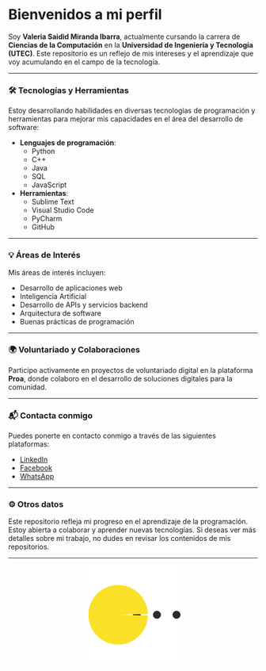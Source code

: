 # Bienvenidos a mi perfil

Soy **Valeria Saidid Miranda Ibarra**, actualmente cursando la carrera de **Ciencias de la Computación** en la **Universidad de Ingeniería y Tecnología (UTEC)**. Este repositorio es un reflejo de mis intereses y el aprendizaje que voy acumulando en el campo de la tecnología.

---

### 🛠️ **Tecnologías y Herramientas**

Estoy desarrollando habilidades en diversas tecnologías de programación y herramientas para mejorar mis capacidades en el área del desarrollo de software:

- **Lenguajes de programación**: 
  - Python
  - C++
  - Java
  - SQL
  - JavaScript
- **Herramientas**:
  - Sublime Text
  - Visual Studio Code
  - PyCharm
  - GitHub

---

### 💡 **Áreas de Interés**

Mis áreas de interés incluyen:

- Desarrollo de aplicaciones web
- Inteligencia Artificial
- Desarrollo de APIs y servicios backend
- Arquitectura de software
- Buenas prácticas de programación

---

### 🌍 **Voluntariado y Colaboraciones**

Participo activamente en proyectos de voluntariado digital en la plataforma **Proa**, donde colaboro en el desarrollo de soluciones digitales para la comunidad.

---

### 📬 **Contacta conmigo**

Puedes ponerte en contacto conmigo a través de las siguientes plataformas:

- [LinkedIn](https://www.linkedin.com/in/valeriamiranda)  
- [Facebook](https://www.facebook.com/valeriamiranda.487)  
- [WhatsApp](https://wa.link/owlal0)  
---

### ⚙️ **Otros datos**

Este repositorio refleja mi progreso en el aprendizaje de la programación. Estoy abierta a colaborar y aprender nuevas tecnologías. Si deseas ver más detalles sobre mi trabajo, no dudes en revisar los contenidos de mis repositorios.

---

<div align="center">
    <img src="https://raw.githubusercontent.com/Aniket965/Aniket965/master/pacman.svg?sanitize=true" width="200" height="200">
</div>
